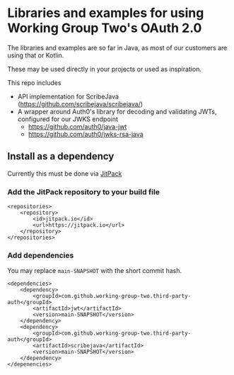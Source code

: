 # Libraries and examples for using Working Group Two's OAuth 2.0

The libraries and examples are so far in Java, as most of our customers are using that or Kotlin.

These may be used directly in your projects or used as inspiration.

This repo includes
- API implementation for ScribeJava (https://github.com/scribejava/scribejava/)
- A wrapper around Auth0's library for decoding and validating JWTs, configured for our JWKS endpoint
  - https://github.com/auth0/java-jwt
  - https://github.com/auth0/jwks-rsa-java

## Install as a dependency

Currently this must be done via [JitPack](https://jitpack.io/)

### Add the JitPack repository to your build file
```
<repositories>
    <repository>
        <id>jitpack.io</id>
        <url>https://jitpack.io</url>
    </repository>
</repositories>
```

### Add dependencies
You may replace `main-SNAPSHOT` with the short commit hash.

```
<dependencies>
    <dependency>
        <groupId>com.github.working-group-two.third-party-auth</groupId>
        <artifactId>jwt</artifactId>
        <version>main-SNAPSHOT</version>
    </dependency>
    <dependency>
        <groupId>com.github.working-group-two.third-party-auth</groupId>
        <artifactId>scribejava</artifactId>
        <version>main-SNAPSHOT</version>
    </dependency>
</depenencies>

```
